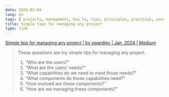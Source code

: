 ```yaml
---
date: 2024-02-04
lang: en
tags: [ projects, management, how to, tips, principles, practical, user centric ]
title: Simple tips for managing any project
type: link
---
```


[Simple tips for managing any project | by swardley | Jan, 2024 | Medium](https://swardley.medium.com/simple-tips-for-managing-any-project-b9fc674b93b1)

> These questions are my simple tips for managing any project.
>
> 1) “Who are the users?”
> 2) “What are the users’ needs?”
> 3) “What capabilities do we need to meet those needs?”
> 4) “What components do those capabilities need?”
> 5) “How evolved are these components?”
> 6) “How are we managing these components?”
